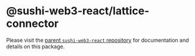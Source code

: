 # @sushi-web3-react/lattice-connector

Please visit the [parent `sushi-web3-react` repository](https://github.com/sushiswap/sushi-web3-react) for documentation and details on this package.
